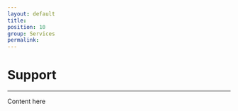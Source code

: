 ```yaml
---
layout: default
title: 
position: 10
group: Services
permalink: 
---
```


# Support
***

Content here